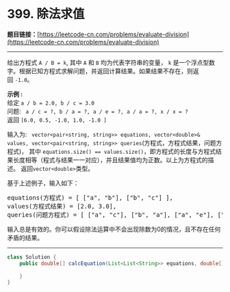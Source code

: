 # 399. 除法求值

**题目链接：**[https://leetcode-cn.com/problems/evaluate-division](https://leetcode-cn.com/problems/evaluate-division)

---

<div class="content__1Y2H">
 <div class="notranslate">
  <p>给出方程式&nbsp;<code>A / B = k</code>, 其中&nbsp;<code>A</code> 和&nbsp;<code>B</code> 均为代表字符串的变量，&nbsp;<code>k</code> 是一个浮点型数字。根据已知方程式求解问题，并返回计算结果。如果结果不存在，则返回&nbsp;<code>-1.0</code>。</p> 
  <p><strong>示例 :</strong><br> 给定&nbsp;<code>a / b = 2.0, b / c = 3.0</code><br> 问题: <code> a / c = ?, b / a = ?, a / e = ?, a / a = ?, x / x = ?&nbsp;</code><br> 返回&nbsp;<code>[6.0, 0.5, -1.0, 1.0, -1.0 ]</code></p> 
  <p>输入为: <code> vector&lt;pair&lt;string, string&gt;&gt; equations, vector&lt;double&gt;&amp; values, vector&lt;pair&lt;string, string&gt;&gt; queries</code>(方程式，方程式结果，问题方程式)，&nbsp;其中&nbsp;<code>equations.size() == values.size()</code>，即方程式的长度与方程式结果长度相等（程式与结果一一对应），并且结果值均为正数。以上为方程式的描述。&nbsp;返回<code>vector&lt;double&gt;</code>类型。</p> 
  <p>基于上述例子，输入如下：</p> 
  <pre class="language-text">equations(方程式) = [ ["a", "b"], ["b", "c"] ],
values(方程式结果) = [2.0, 3.0],
queries(问题方程式) = [ ["a", "c"], ["b", "a"], ["a", "e"], ["a", "a"], ["x", "x"] ]. 
</pre> 
  <p>输入总是有效的。你可以假设除法运算中不会出现除数为0的情况，且不存在任何矛盾的结果。</p> 
 </div>
</div>

---

```java
class Solution {
    public double[] calcEquation(List<List<String>> equations, double[] values, List<List<String>> queries) {
        
    }
}
```